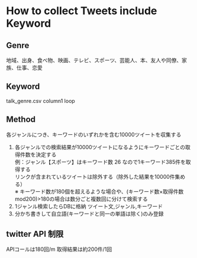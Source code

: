 # How to collect Tweets include Keyword

## Genre
地域、出身、食べ物、映画、テレビ、スポーツ、芸能人、本、友人や同僚、家族、仕事、恋愛

## Keyword
talk_genre.csv column1 loop

## Method
各ジャンルにつき、キーワードのいずれかを含む10000ツイートを収集する

1. 各ジャンルでの検索結果が10000ツイートになるようにキーワードごとの取得件数を決定する  
    例：ジャンル【スポーツ】はキーワード数 26 なので1キーワード385件を取得する  
    リンクが含まれているツイートは除外する（除外した結果を10000件集める）  
    ※ キーワード数が180個を超えるような場合や、(キーワード数×取得件数mod200)>180の場合は数分ごと複数回に分けて検索する
1. 1ジャンル検索したらDBに格納
    ツイート文,ジャンル,キーワード
1. 分かち書きして自立語(キーワードと同一の単語は除く)のみ登録

## twitter API 制限
APIコールは180回/m
取得結果は約200件/1回
